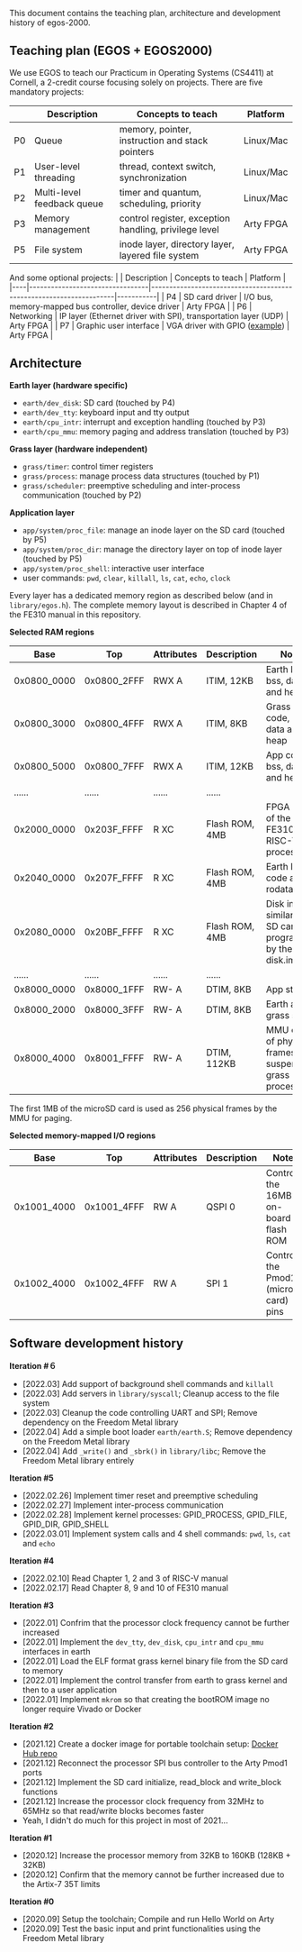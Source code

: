 This document contains the teaching plan, architecture and development history of egos-2000.

## Teaching plan (EGOS + EGOS2000)

We use EGOS to teach our Practicum in Operating Systems (CS4411) at Cornell, a 2-credit course focusing solely on projects.
There are five mandatory projects:

|    | Description                     | Concepts to teach                                           | Platform  |
|----|---------------------------------|-------------------------------------------------------------|-----------|
| P0 | Queue                           | memory, pointer, instruction and stack pointers             | Linux/Mac |
| P1 | User-level threading            | thread, context switch, synchronization                     | Linux/Mac |
| P2 | Multi-level feedback queue      | timer and quantum, scheduling, priority                     | Linux/Mac |
| P3 | Memory management               | control register, exception handling, privilege level       | Arty FPGA |
| P5 | File system                     | inode layer, directory layer, layered file system           | Arty FPGA |

And some optional projects:
|    | Description                     | Concepts to teach                                                  | Platform  |
|----|---------------------------------|--------------------------------------------------------------------|-----------|
| P4 | SD card driver                  | I/O bus, memory-mapped bus controller, device driver               | Arty FPGA |
| P6 | Networking                      | IP layer (Ethernet driver with SPI), transportation layer (UDP)    | Arty FPGA |
| P7 | Graphic user interface          | VGA driver with GPIO ([example](https://digilent.com/reference/learn/programmable-logic/tutorials/arty-pmod-vga-demo/start))                        | Arty FPGA |

## Architecture

**Earth layer (hardware specific)**
* `earth/dev_disk`: SD card (touched by P4)
* `earth/dev_tty`: keyboard input and tty output
* `earth/cpu_intr`: interrupt and exception handling (touched by P3)
* `earth/cpu_mmu`: memory paging and address translation (touched by P3)

**Grass layer (hardware independent)**
* `grass/timer`: control timer registers
* `grass/process`: manage process data structures (touched by P1)
* `grass/scheduler`: preemptive scheduling and inter-process communication (touched by P2)

**Application layer**
* `app/system/proc_file`: manage an inode layer on the SD card (touched by P5)
* `app/system/proc_dir`: manage the directory layer on top of inode layer (touched by P5)
* `app/system/proc_shell`: interactive user interface
* user commands: `pwd`, `clear`, `killall`, `ls`, `cat`, `echo`, `clock`

Every layer has a dedicated memory region as described below (and in `library/egos.h`). The complete memory layout is described in Chapter 4 of the FE310 manual in this repository.

**Selected RAM regions**

| Base        | Top         | Attributes | Description       | Notes                                                                                      |
|-------------|-------------|------------|-------------------|--------------------------------------------------------------------------------------------|
| 0x0800_0000 | 0x0800_2FFF | RWX A      | ITIM, 12KB        | Earth layer bss, data and heap                                                             |
| 0x0800_3000 | 0x0800_4FFF | RWX A      | ITIM, 8KB         | Grass layer code, bss, data and heap                                                       |
| 0x0800_5000 | 0x0800_7FFF | RWX A      | ITIM, 12KB        | App code, bss, data and heap                                                               |
| ......      | ......      | ......     | ......            |                                                                                            |
| 0x2000_0000 | 0x203F_FFFF | R XC       | Flash ROM, 4MB    | FPGA binary of the FE310 RISC-V processor                                                  |
| 0x2040_0000 | 0x207F_FFFF | R XC       | Flash ROM, 4MB    | Earth layer code and rodata                                                                |
| 0x2080_0000 | 0x20BF_FFFF | R XC       | Flash ROM, 4MB    | Disk image, similar to the SD card, programmed by the disk.img file                        |
| ......      | ......      | ......     | ......            |                                                                                            |
| 0x8000_0000 | 0x8000_1FFF | RW- A      | DTIM, 8KB         | App stack                                                                                  |
| 0x8000_2000 | 0x8000_3FFF | RW- A      | DTIM, 8KB         | Earth and grass stack                                                                      |
| 0x8000_4000 | 0x8001_FFFF | RW- A      | DTIM, 112KB       | MMU cache of physical frames for suspended grass processes                                 |

The first 1MB of the microSD card is used as 256 physical frames by the MMU for paging.

**Selected memory-mapped I/O regions**

| Base        | Top         | Attributes | Description   | Notes                                                                                      |
|-------------|-------------|------------|---------------|--------------------------------------------------------------------------------------------|
| 0x1001_4000 | 0x1001_4FFF | RW A       | QSPI 0        | Control the 16MB on-board flash ROM                                                        |
| 0x1002_4000 | 0x1002_4FFF | RW A       | SPI 1         | Control the Pmod1 (microSD card) pins                                                      |

## Software development history

**Iteration #６**

* [2022.03] Add support of background shell commands and `killall`
* [2022.03] Add servers in `library/syscall`; Cleanup access to the file system
* [2022.03] Cleanup the code controlling UART and SPI; Remove dependency on the Freedom Metal library
* [2022.04] Add a simple boot loader `earth/earth.S`; Remove dependency on the Freedom Metal library
* [2022.04] Add `_write()` and `_sbrk()` in `library/libc`; Remove the Freedom Metal library entirely

**Iteration #5**
* [2022.02.26] Implement timer reset and preemptive scheduling
* [2022.02.27] Implement inter-process communication
* [2022.02.28] Implement kernel processes: GPID_PROCESS, GPID_FILE, GPID_DIR, GPID_SHELL
* [2022.03.01] Implement system calls and 4 shell commands: `pwd`, `ls`, `cat` and `echo`


**Iteration #4**
* [2022.02.10] Read Chapter 1, 2 and 3 of RISC-V manual
* [2022.02.17] Read Chapter 8, 9 and 10 of FE310 manual

**Iteration #3**
* [2022.01] Confrim that the processor clock frequency cannot be further increased
* [2022.01] Implement the `dev_tty`, `dev_disk`, `cpu_intr` and `cpu_mmu` interfaces in earth
* [2022.01] Load the ELF format grass kernel binary file from the SD card to memory
* [2022.01] Implement the control transfer from earth to grass kernel and then to a user application
* [2022.01] Implement `mkrom` so that creating the bootROM image no longer require Vivado or Docker

**Iteration #2**
* [2021.12] Create a docker image for portable toolchain setup: [Docker Hub repo](https://hub.docker.com/repository/docker/yhzhang0128/arty-toolchain)
* [2021.12] Reconnect the processor SPI bus controller to the Arty Pmod1 ports
* [2021.12] Implement the SD card initialize, read_block and write_block functions
* [2021.12] Increase the processor clock frequency from 32MHz to 65MHz so that read/write blocks becomes faster
* Yeah, I didn't do much for this project in most of 2021...

**Iteration #1**
* [2020.12] Increase the processor memory from 32KB to 160KB (128KB + 32KB)
* [2020.12] Confirm that the memory cannot be further increased due to the Artix-7 35T limits

**Iteration #0**
* [2020.09] Setup the toolchain; Compile and run Hello World on Arty
* [2020.09] Test the basic input and print functionalities using the Freedom Metal library
